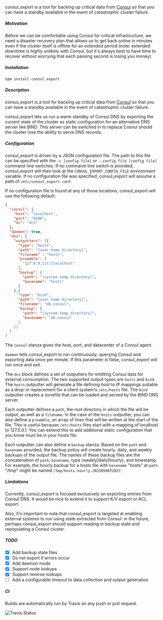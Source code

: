 consul_export is a tool for backing up critical data from [Consul](consul.io) so that you can have a standby available in the event of catastrophic cluster failure.

##### Motivation

Before we can be comfortable using Consul for critical infrastructure, we need a disaster recovery plan that allows us to get back online in minutes even if the cluster itself is offline for an extended period (note: extended downtime is highly unlikely with Consul, but it's always best to have time to recover without worrying that each passing second is losing you money).

##### Installation

`npm install consul_export`

##### Description

consul_export is a tool for backing up critical data from [Consul](consul.io) so that you can have a standby available in the event of catastrophic cluster failure.

consul_export lets us run a warm standby of Consul DNS by exporting the current state of the cluster as static configuration for an alternative DNS server like BIND.  This server can be switched in to replace Cosnul should the cluster lose the ability to serve DNS records.

##### Configuration

consul_export is driven by a JSON configuration file.  The path to this file can be specified with the `-c [config file]` or `--config_file [config file]` command-line switches.  If no command-line switch is provided, consul_export will then look at the `CONSUL_EXPORT_CONFIG_FILE` environment variable.  If no configuration file was specified, consul_export will assume a path of `/etc/consul_export.conf`.

If no configuration file is found at any of those locations, consul_export will use the following default:

```json
{
  "consul": {
    "host": "localhost",
    "port": "8500",
    "dc": "dc1"
  },
  "daemon": true,
  "dns": {
    "outputters": [{
      "type": "hosts",
      "path": "[user home directory]",
      "filename" : "hosts",
      "preamble": [
        "127.0.0.1\t\tlocalhost"
      ],
      "backup": {
        "path": "[system temp directory]",
        "basename": "hosts"
      }
    },{
      "type": "bind",
      "path": "[user home directory]",
      "filename": "db.consul",
      "backup": {
        "path": "[system temp directory]",
        "basename": "db.consul'
      }
    }]
  }
}
```

The `consul` stanza gives the host, port, and datacenter of a Consul agent.

`daemon` tells consul_export to run continuously, querying Consul and exporting data once per minute.  If this parameter is false, consul_export will run once and exit.

The `dns` block defines a set of outputters for emitting Consul data for external consumption.  The two supported output types are `hosts` and `bind`.  The `hosts` outputter will generate a file defining host to IP mappings suitable as a drop-in replacement for a client system's `/etc/hosts` file.  The `bind` outputter creates a zonefile that can be loaded and served by the BIND DNS server.

Each outputter defines a `path`, the root directory in which the file will be output, as well as a `filename`.  In the case of the `hosts` outputter, you can also define a `preamble`, an array of lines that will be written at the start of the file.  This is useful because `/etc/hosts` files start with a mapping of localhost to 127.0.0.1.  You can extend this to add additional static configuration that you know must be in your hosts file.

Each outputter can also define a `backup` stanza.  Based on the `path` and `basename` provided, the backup policy will create hourly, daily, and weekly backups of the output file.  The names of these backup files are the concatenation of `path`, `basename`, type (weekly|daily|hourly), and timestamp.  For example, the hourly backup for a hosts file with `basename` "hosts" at `path` "/tmp" might be named `/tmp/hosts.hourly.20150506T2037`.

##### Limitations

Currently, consul_export is focused exclusively on exporting entries from Consul DNS.  It would be nice to extend it to support K/V export or ACL export.

Also, it's important to note that consul_export is targeted at enabling external systems to run using state extracted from Consul: in the future, perhaps consul_export should support reading in backup state and repopulating a Consul cluster.

##### TODO

- [x] Add backup state files
- [x] Do not export if errors occur
- [x] Add daemon mode
- [x] Support node lookups
- [x] Support reverse lookups
- [ ] Add a configurable timeout to data collection and output generation

##### CI

Builds are automatically run by Travis on any push or pull request.

![Travis Status](https://api.travis-ci.org/Cimpress-MCP/consul_export.svg?branch=master)
